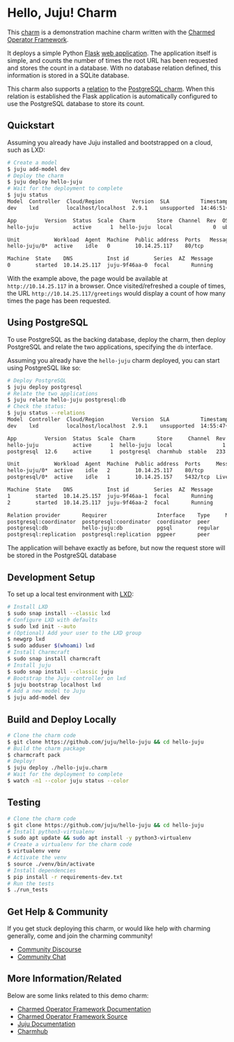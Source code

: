 # Hello, Juju! Charm

This [charm](https://charmhub.io/hello-juju) is a demonstration machine charm
written with the [Charmed Operator Framework](https://github.com/canonical/operator).

It deploys a simple Python [Flask](https://flask.palletsprojects.com/en/2.0.x/)
[web application](https://github.com/juju/hello-juju). The application itself is
simple, and counts the number of times the root URL has been requested and stores the
count in a database. With no database relation defined, this information is stored in
a SQLite database.

This charm also supports a [relation](https://juju.is/docs/sdk/relations) to the
[PostgreSQL charm](https://charmhub.io/postgresql). When this relation is established
the Flask application is automatically configured to use the PostgreSQL database
to store its count.

## Quickstart

Assuming you already have Juju installed and bootstrapped on a cloud, such as LXD:

```bash
# Create a model
$ juju add-model dev
# Deploy the charm
$ juju deploy hello-juju
# Wait for the deployment to complete
$ juju status
Model  Controller  Cloud/Region         Version  SLA          Timestamp
dev    lxd         localhost/localhost  2.9.1    unsupported  14:46:51+01:00

App         Version  Status  Scale  Charm       Store  Channel  Rev  OS      Message
hello-juju           active      1  hello-juju  local             0  ubuntu

Unit           Workload  Agent  Machine  Public address  Ports   Message
hello-juju/0*  active    idle   0        10.14.25.117    80/tcp

Machine  State    DNS           Inst id        Series  AZ  Message
0        started  10.14.25.117  juju-9f46aa-0  focal       Running
```

With the example above, the page would be available at `http://10.14.25.117`
in a browser. Once visited/refreshed a couple of times, the URL
`http://10.14.25.117/greetings` would display a count of how many times the page
has been requested.

## Using PostgreSQL

To use PostgreSQL as the backing database, deploy the charm, then deploy PostgreSQL
and relate the two applications, specifying the `db` interface.

Assuming you already have the `hello-juju` charm deployed, you can start using
PostgreSQL like so:

```bash
# Deploy PostgreSQL
$ juju deploy postgresql
# Relate the two applications
$ juju relate hello-juju postgresql:db
# Check the status:
$ juju status --relations
Model  Controller  Cloud/Region         Version  SLA          Timestamp
dev    lxd         localhost/localhost  2.9.1    unsupported  14:55:47+01:00

App         Version  Status  Scale  Charm       Store     Channel  Rev  OS      Message
hello-juju           active      1  hello-juju  local                1  ubuntu
postgresql  12.6     active      1  postgresql  charmhub  stable   233  ubuntu  Live master (12.6)

Unit           Workload  Agent  Machine  Public address  Ports     Message
hello-juju/0*  active    idle   2        10.14.25.117    80/tcp
postgresql/0*  active    idle   1        10.14.25.157    5432/tcp  Live master (12.6)

Machine  State    DNS           Inst id        Series  AZ  Message
1        started  10.14.25.157  juju-9f46aa-1  focal       Running
2        started  10.14.25.117  juju-9f46aa-2  focal       Running

Relation provider       Requirer                Interface    Type     Message
postgresql:coordinator  postgresql:coordinator  coordinator  peer
postgresql:db           hello-juju:db           pgsql        regular
postgresql:replication  postgresql:replication  pgpeer       peer
```

The application will behave exactly as before, but now the request store will
be stored in the PostgreSQL database

## Development Setup

To set up a local test environment with [LXD](https://linuxcontainers.org/lxd/introduction/):

```bash
# Install LXD
$ sudo snap install --classic lxd
# Configure LXD with defaults
$ sudo lxd init --auto
# (Optional) Add your user to the LXD group
$ newgrp lxd
$ sudo adduser $(whoami) lxd
# Install Charmcraft
$ sudo snap install charmcraft
# Install juju
$ sudo snap install --classic juju
# Bootstrap the Juju controller on lxd
$ juju bootstrap localhost lxd
# Add a new model to Juju
$ juju add-model dev
```

## Build and Deploy Locally

```bash
# Clone the charm code
$ git clone https://github.com/juju/hello-juju && cd hello-juju
# Build the charm package
$ charmcraft pack
# Deploy!
$ juju deploy ./hello-juju.charm
# Wait for the deployment to complete
$ watch -n1 --color juju status --color
```

## Testing

```bash
# Clone the charm code
$ git clone https://github.com/juju/hello-juju && cd hello-juju
# Install python3-virtualenv
$ sudo apt update && sudo apt install -y python3-virtualenv
# Create a virtualenv for the charm code
$ virtualenv venv
# Activate the venv
$ source ./venv/bin/activate
# Install dependencies
$ pip install -r requirements-dev.txt
# Run the tests
$ ./run_tests
```

## Get Help & Community

If you get stuck deploying this charm, or would like help with charming
generally, come and join the charming community!

- [Community Discourse](https://discourse.charmhub.io)
- [Community Chat](https://chat.charmhub.io/charmhub/channels/creating-charmed-operators)

## More Information/Related

Below are some links related to this demo charm:

- [Charmed Operator Framework Documentation](https://juju.is/docs/sdk)
- [Charmed Operator Framework Source](https://github.com/canonical/operator)
- [Juju Documentation](https://juju.is/docs/olm)
- [Charmhub](https://charmhub.io)
